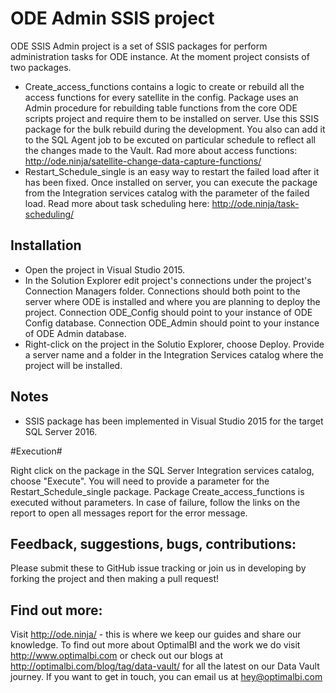 # ODE Admin SSIS project #

ODE SSIS Admin project is a set of SSIS packages for perform administration tasks for ODE instance. 
At the moment project consists of two packages.
* Create_access_functions contains a logic to create or rebuild all the access functions for every satellite in the config. Package uses an Admin procedure for rebuilding table functions from the core ODE scripts project and require them to be installed on server. Use this SSIS package for the bulk rebuild during the development. You also can add it to the SQL Agent job to be excuted on particular schedule to reflect all the changes made to the Vault. Rad more about access functions: http://ode.ninja/satellite-change-data-capture-functions/
* Restart_Schedule_single is an easy way to restart the failed load after it has been fixed. Once installed on server, you can execute the package from the Integration services catalog with the parameter of the failed load. Read more about task scheduling here: http://ode.ninja/task-scheduling/

## Installation ##
* Open the project in Visual Studio 2015. 
* In the Solution Explorer edit project's connections under the project's Connection Managers folder. Connections should both point to the server where ODE is installed and where you are planning to deploy the project. Connection ODE_Config should point to your instance of ODE Config database. Connection ODE_Admin should point to your instance of ODE Admin database.
* Right-click on the project in the Solutio Explorer, choose Deploy. Provide a server name and a folder in the Integration Services catalog where the project will be installed.

## Notes ##
* SSIS package has been implemented in Visual Studio 2015 for the target SQL Server 2016.

#Execution#

Right click on the package in the SQL Server Integration services catalog, choose "Execute". 
You will need to provide a parameter for the Restart_Schedule_single package. Package Create_access_functions is executed without parameters.
In case of failure, follow the links on the report to open all messages report for the error message.

## Feedback, suggestions, bugs, contributions: ##
Please submit these to GitHub issue tracking or join us in developing by forking the project and then making a pull request!

## Find out more: ##
Visit http://ode.ninja/ - this is where we keep our guides and share our knowledge. To find out more about OptimalBI and the work we do visit http://www.optimalbi.com or check out our blogs at http://optimalbi.com/blog/tag/data-vault/ for all the latest on our Data Vault journey. If you want to get in touch, you can email us at hey@optimalbi.com
